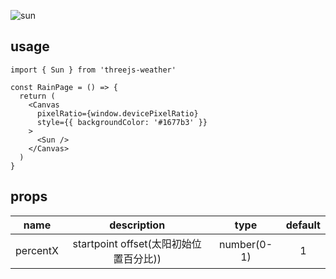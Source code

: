 ![sun](https://user-images.githubusercontent.com/6839576/82881946-f2fd5c00-9f72-11ea-8083-69b4dabd71d5.gif)

## usage

```tsx
import { Sun } from 'threejs-weather'

const RainPage = () => {
  return (
    <Canvas
      pixelRatio={window.devicePixelRatio}
      style={{ backgroundColor: '#1677b3' }}
    >
      <Sun />
    </Canvas>
  )
}
```

## props

|   name   |              description               |    type     | default |
| :------: | :------------------------------------: | :---------: | :-----: |
| percentX | startpoint offset(太阳初始位置百分比)) | number(0-1) |    1    |
